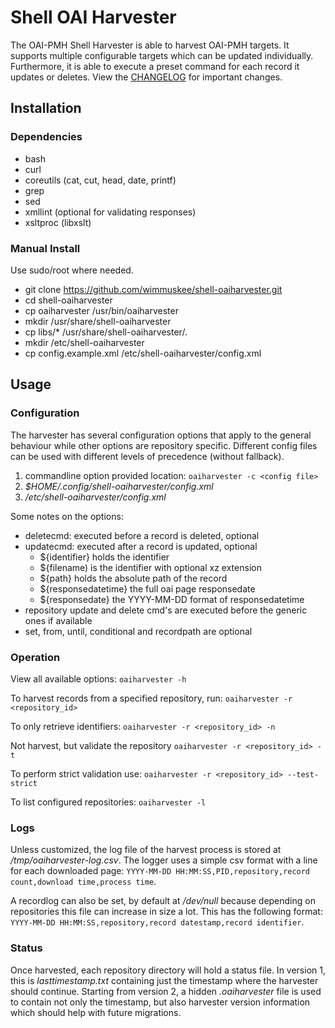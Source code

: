 # Shell OAI Harvester
The OAI-PMH Shell Harvester is able to harvest OAI-PMH targets. It supports multiple configurable targets which can be updated individually. Furthermore, it is able to execute a preset command for each record it updates or deletes.
View the [CHANGELOG](CHANGELOG.md) for important changes.

## Installation

### Dependencies
 - bash
 - curl
 - coreutils (cat, cut, head, date, printf)
 - grep
 - sed
 - xmllint (optional for validating responses)
 - xsltproc (libxslt)

### Manual Install
Use sudo/root where needed.
 - git clone https://github.com/wimmuskee/shell-oaiharvester.git
 - cd shell-oaiharvester
 - cp oaiharvester /usr/bin/oaiharvester
 - mkdir /usr/share/shell-oaiharvester
 - cp libs/* /usr/share/shell-oaiharvester/.
 - mkdir /etc/shell-oaiharvester
 - cp config.example.xml /etc/shell-oaiharvester/config.xml

## Usage

### Configuration
The harvester has several configuration options that apply to the general behaviour while other options are repository specific.
Different config files can be used with different levels of precedence (without fallback).
1. commandline option provided location: `oaiharvester -c <config file>`
2. *$HOME/.config/shell-oaiharvester/config.xml*
3. */etc/shell-oaiharvester/config.xml*

Some notes on the options:
 - deletecmd: executed before a record is deleted, optional
 - updatecmd: executed after a record is updated, optional
   - ${identifier} holds the identifier
   - ${filename) is the identifier with optional xz extension
   - ${path} holds the absolute path of the record
   - ${responsedatetime} the full oai page responsedate
   - ${responsedate} the YYYY-MM-DD format of responsedatetime
 - repository update and delete cmd's are executed before the generic ones if available
 - set, from, until, conditional and recordpath are optional

### Operation
View all available options:
```oaiharvester -h```

To harvest records from a specified repository, run:
```oaiharvester -r <repository_id>```

To only retrieve identifiers:
```oaiharvester -r <repository_id> -n```

Not harvest, but validate the repository
```oaiharvester -r <repository_id> -t```

To perform strict validation use:
```oaiharvester -r <repository_id> --test-strict```

To list configured repositories:
```oaiharvester -l```

### Logs
Unless customized, the log file of the harvest process is stored at */tmp/oaiharvester-log.csv*. The logger uses a simple csv format with a line for each downloaded page:
```YYYY-MM-DD HH:MM:SS,PID,repository,record count,download time,process time```.

A recordlog can also be set, by default at */dev/null* because depending on repositories this file can increase in size a lot. This has the following format:
```YYYY-MM-DD HH:MM:SS,repository,record datestamp,record identifier```.

### Status
Once harvested, each repository directory will hold a status file. In version 1, this is *lasttimestamp.txt* containing just the timestamp where the harvester should continue.
Starting from version 2, a hidden *.oaiharvester* file is used to contain not only the timestamp, but also harvester version information which should help with future migrations.
